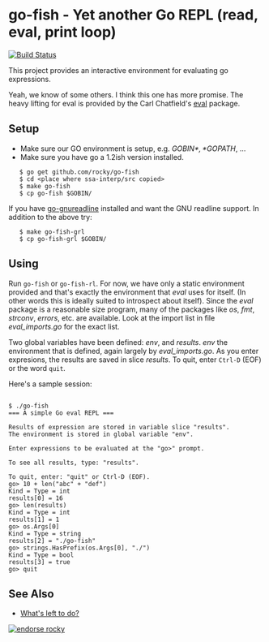 go-fish - Yet another Go REPL (read, eval, print loop)
============================================================================

[![Build Status](https://travis-ci.org/rocky/go-fish.png)](https://travis-ci.org/rocky/go-fish)

This project provides an interactive environment for evaluating go
expressions.

Yeah, we know of some others. I think this one has more promise. The
heavy lifting for eval is provided by the Carl Chatfield's
[eval](https://github.com/0xfaded/eval) package.

Setup
-----

* Make sure our GO environment is setup, e.g. *$GOBIN*, *$GOPATH*, ...
* Make sure you have go a 1.2ish version installed.

```
   $ go get github.com/rocky/go-fish
   $ cd <place where ssa-interp/src copied>
   $ make go-fish
   $ cp go-fish $GOBIN/
```

If you have
[go-gnureadline](https://code.google.com/p/go-gnureadline/) installed
and want the GNU readline support. In addition to the above try:

```
   $ make go-fish-grl
   $ cp go-fish-grl $GOBIN/
```

Using
-----

Run `go-fish` or `go-fish-rl`. For now, we have only a static
environment provided and that's exactly the environment that *eval*
uses for itself. (In other words this is ideally suited to introspect
about itself). Since the *eval* package is a reasonable size program,
many of the packages like *os*, *fmt*, *strconv*, *errors*, etc. are
available. Look at the import list in file *eval_imports.go* for the
exact list.

Two global variables have been defined: *env*, and *results*. *env*
the environment that is defined, again largely by
*eval_imports.go*. As you enter expresions, the results are saved in
slice *results*. To quit, enter `Ctrl-D` (EOF) or the word `quit`.

Here's a sample session:

```

$ ./go-fish
=== A simple Go eval REPL ===

Results of expression are stored in variable slice "results".
The environment is stored in global variable "env".

Enter expressions to be evaluated at the "go>" prompt.

To see all results, type: "results".

To quit, enter: "quit" or Ctrl-D (EOF).
go> 10 + len("abc" + "def")
Kind = Type = int
results[0] = 16
go> len(results)
Kind = Type = int
results[1] = 1
go> os.Args[0]
Kind = Type = string
results[2] = "./go-fish"
go> strings.HasPrefix(os.Args[0], "./")
Kind = Type = bool
results[3] = true
go> quit
```

See Also
--------

* [What's left to do?](https://github.com/rocky/go-fish/wiki/What%27s-left-to-do%3F)

[![endorse rocky](https://api.coderwall.com/rocky/endorsecount.png)](https://coderwall.com/rocky)
